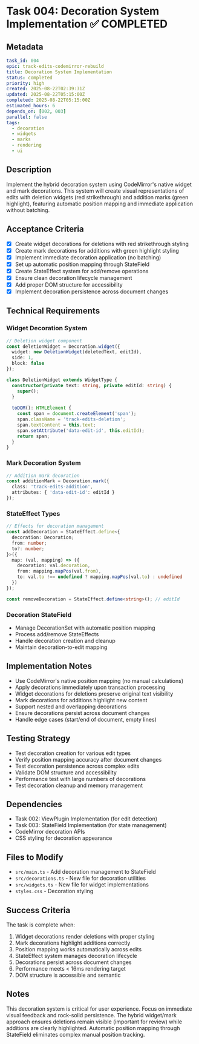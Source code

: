 # Task 004: Decoration System Implementation ✅ COMPLETED

## Metadata
```yaml
task_id: 004
epic: track-edits-codemirror-rebuild
title: Decoration System Implementation
status: completed
priority: high
created: 2025-08-22T02:39:31Z
updated: 2025-08-22T05:15:00Z
completed: 2025-08-22T05:15:00Z
estimated_hours: 6
depends_on: [002, 003]
parallel: false
tags:
  - decoration
  - widgets
  - marks
  - rendering
  - ui
```

## Description

Implement the hybrid decoration system using CodeMirror's native widget and mark decorations. This system will create visual representations of edits with deletion widgets (red strikethrough) and addition marks (green highlight), featuring automatic position mapping and immediate application without batching.

## Acceptance Criteria

- [x] Create widget decorations for deletions with red strikethrough styling
- [x] Create mark decorations for additions with green highlight styling
- [x] Implement immediate decoration application (no batching)
- [x] Set up automatic position mapping through StateField
- [x] Create StateEffect system for add/remove operations
- [x] Ensure clean decoration lifecycle management
- [x] Add proper DOM structure for accessibility
- [x] Implement decoration persistence across document changes

## Technical Requirements

### Widget Decoration System
```typescript
// Deletion widget component
const deletionWidget = Decoration.widget({
  widget: new DeletionWidget(deletedText, editId),
  side: 1,
  block: false
});

class DeletionWidget extends WidgetType {
  constructor(private text: string, private editId: string) {
    super();
  }
  
  toDOM(): HTMLElement {
    const span = document.createElement('span');
    span.className = 'track-edits-deletion';
    span.textContent = this.text;
    span.setAttribute('data-edit-id', this.editId);
    return span;
  }
}
```

### Mark Decoration System
```typescript
// Addition mark decoration
const additionMark = Decoration.mark({
  class: 'track-edits-addition',
  attributes: { 'data-edit-id': editId }
});
```

### StateEffect Types
```typescript
// Effects for decoration management
const addDecoration = StateEffect.define<{
  decoration: Decoration;
  from: number;
  to?: number;
}>({
  map: (val, mapping) => ({
    decoration: val.decoration,
    from: mapping.mapPos(val.from),
    to: val.to !== undefined ? mapping.mapPos(val.to) : undefined
  })
});

const removeDecoration = StateEffect.define<string>(); // editId
```

### Decoration StateField
- Manage DecorationSet with automatic position mapping
- Process add/remove StateEffects
- Handle decoration creation and cleanup
- Maintain decoration-to-edit mapping

## Implementation Notes

- Use CodeMirror's native position mapping (no manual calculations)
- Apply decorations immediately upon transaction processing
- Widget decorations for deletions preserve original text visibility
- Mark decorations for additions highlight new content
- Support nested and overlapping decorations
- Ensure decorations persist across document changes
- Handle edge cases (start/end of document, empty lines)

## Testing Strategy

- Test decoration creation for various edit types
- Verify position mapping accuracy after document changes
- Test decoration persistence across complex edits
- Validate DOM structure and accessibility
- Performance test with large numbers of decorations
- Test decoration cleanup and memory management

## Dependencies

- Task 002: ViewPlugin Implementation (for edit detection)
- Task 003: StateField Implementation (for state management)
- CodeMirror decoration APIs
- CSS styling for decoration appearance

## Files to Modify

- `src/main.ts` - Add decoration management to StateField
- `src/decorations.ts` - New file for decoration utilities
- `src/widgets.ts` - New file for widget implementations
- `styles.css` - Decoration styling

## Success Criteria

The task is complete when:
1. Widget decorations render deletions with proper styling
2. Mark decorations highlight additions correctly
3. Position mapping works automatically across edits
4. StateEffect system manages decoration lifecycle
5. Decorations persist across document changes
6. Performance meets < 16ms rendering target
7. DOM structure is accessible and semantic

## Notes

This decoration system is critical for user experience. Focus on immediate visual feedback and rock-solid persistence. The hybrid widget/mark approach ensures deletions remain visible (important for review) while additions are clearly highlighted. Automatic position mapping through StateField eliminates complex manual position tracking.
